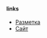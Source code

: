 #### links
* [Разметка](https://rosemoond.github.io/rsschool-cv/cv)
* [Сайт](https://rosemoond.github.io/rsschool-cv/)